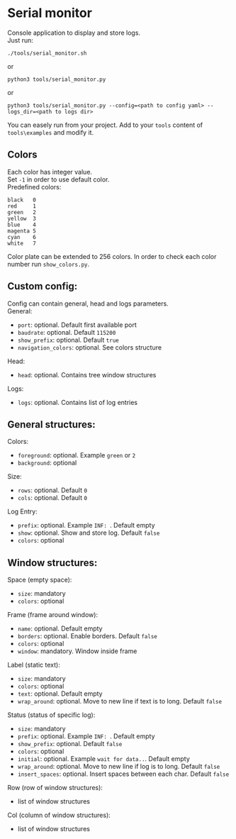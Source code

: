 # Serial monitor
Console application to display and store logs.\
Just run:
```
./tools/serial_monitor.sh
```
or
```
python3 tools/serial_monitor.py
```
or
```
python3 tools/serial_monitor.py --config=<path to config yaml> --logs_dir=<path to logs dir>
```
You can easely run from your project. Add to your `tools` content of `tools\examples` and modify it.

## Colors
Each color has integer value.\
Set `-1` in order to use default color.\
Predefined colors:
```
black   0
red     1
green   2
yellow  3
blue    4
magenta 5
cyan    6
white   7
```
Color plate can be extended to 256 colors. In order to check each color number run `show_colors.py`.

## Custom config:
Config can contain general, head and logs parameters.\
General:
 - `port`: optional. Default first available port
 - `baudrate`: optional. Default `115200`
 - `show_prefix`: optional. Default `true`
 - `navigation_colors`: optional. See colors structure

Head:
 - `head`: optional. Contains tree window structures

 Logs:
 - `logs`: optional. Contains list of log entries

## General structures:
Colors:
 - `foreground`: optional. Example `green` or `2`
 - `background`: optional

Size:
 - `rows`: optional. Default `0`
 - `cols`: optional. Default `0`

Log Entry:
 - `prefix`: optional. Example `INF: `. Default empty
 - `show`: optional. Show and store log. Default `false`
 - `colors`: optional

## Window structures:
Space (empty space):
 - `size`: mandatory
 - `colors`: optional

Frame (frame around window):
 - `name`: optional. Default empty
 - `borders`: optional. Enable borders. Default `false`
 - `colors`: optional
 - `window`: mandatory. Window inside frame

Label (static text):
 - `size`: mandatory
 - `colors`: optional
 - `text`: optional. Default empty
 - `wrap_around`: optional. Move to new line if text is to long. Default `false`

Status (status of specific log):
 - `size`: mandatory
 - `prefix`: optional. Example `INF: `. Default empty
 - `show_prefix`: optional. Default `false`
 - `colors`: optional
 - `initial`: optional. Example `wait for data..`. Default empty
 - `wrap_around`: optional. Move to new line if log is to long. Default `false`
 - `insert_spaces`: optional. Insert spaces between each char. Default `false`

Row (row of window structures):
 - list of window structures

Col (column of window structures):
 - list of window structures

